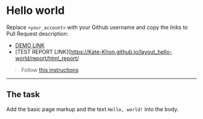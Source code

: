# Hello world
Replace `<your_account>` with your Github username and copy the links to Pull Request description:
- [DEMO LINK](https://Kate-Khon.github.io/layout_hello-world/)
- [TEST REPORT LINK](https://Kate-Khon.github.io/layout_hello-world/report/html_report/

> Follow [this instructions](https://mate-academy.github.io/layout_task-guideline/#how-to-solve-the-layout-tasks-on-github)
___

## The task
Add the basic page markup and the text `Hello, world!` into the body.
